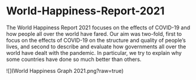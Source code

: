 # World-Happiness-Report-2021
The World Happiness Report 2021 focuses on the effects of COVID-19 and how people all over the world have fared. Our aim was two-fold, first to focus on the effects of COVID-19 on the structure and quality of people’s lives, and second to describe and evaluate how governments all over the world have dealt with the pandemic. In particular, we try to explain why some countries have done so much better than others.

![](World Happiness Graph 2021.png?raw=true)
